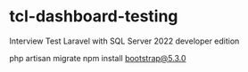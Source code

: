 # tcl-dashboard-testing
Interview Test Laravel with SQL Server 2022 developer edition

php artisan migrate
npm install bootstrap@5.3.0
